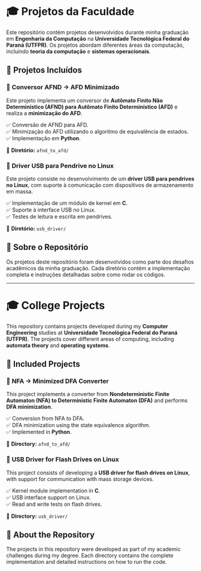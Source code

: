 # 🎓 Projetos da Faculdade  

Este repositório contém projetos desenvolvidos durante minha graduação em **Engenharia da Computação** na **Universidade Tecnológica Federal do Paraná (UTFPR)**. Os projetos abordam diferentes áreas da computação, incluindo **teoria da computação** e **sistemas operacionais**.  

## 🚀 **Projetos Incluídos**  

### 🔹 **Conversor AFND → AFD Minimizado**  

Este projeto implementa um conversor de **Autômato Finito Não Determinístico (AFND) para Autômato Finito Determinístico (AFD)** e realiza a **minimização do AFD**.  

✅ Conversão de AFND para AFD.  
✅ Minimização do AFD utilizando o algoritmo de equivalência de estados.  
✅ Implementação em **Python**.  

📂 **Diretório:** `afnd_to_afd/`  

### 🔹 **Driver USB para Pendrive no Linux**  

Este projeto consiste no desenvolvimento de um **driver USB para pendrives no Linux**, com suporte à comunicação com dispositivos de armazenamento em massa.  

✅ Implementação de um módulo de kernel em **C**.  
✅ Suporte à interface USB no Linux.  
✅ Testes de leitura e escrita em pendrives.  

📂 **Diretório:** `usb_driver/`  

## 📖 **Sobre o Repositório**  

Os projetos deste repositório foram desenvolvidos como parte dos desafios acadêmicos da minha graduação. Cada diretório contém a implementação completa e instruções detalhadas sobre como rodar os códigos.  

---

# 🎓 College Projects  

This repository contains projects developed during my **Computer Engineering** studies at **Universidade Tecnológica Federal do Paraná (UTFPR)**. The projects cover different areas of computing, including **automata theory** and **operating systems**.  

## 🚀 **Included Projects**  

### 🔹 **NFA → Minimized DFA Converter**  

This project implements a converter from **Nondeterministic Finite Automaton (NFA) to Deterministic Finite Automaton (DFA)** and performs **DFA minimization**.  

✅ Conversion from NFA to DFA.  
✅ DFA minimization using the state equivalence algorithm.  
✅ Implemented in **Python**.  

📂 **Directory:** `afnd_to_afd/`  

### 🔹 **USB Driver for Flash Drives on Linux**  

This project consists of developing a **USB driver for flash drives on Linux**, with support for communication with mass storage devices.  

✅ Kernel module implementation in **C**.  
✅ USB interface support on Linux.  
✅ Read and write tests on flash drives.  

📂 **Directory:** `usb_driver/`  

## 📖 **About the Repository**  

The projects in this repository were developed as part of my academic challenges during my degree. Each directory contains the complete implementation and detailed instructions on how to run the code.  
